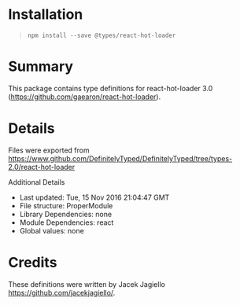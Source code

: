 # Installation
> `npm install --save @types/react-hot-loader`

# Summary
This package contains type definitions for react-hot-loader 3.0 (https://github.com/gaearon/react-hot-loader).

# Details
Files were exported from https://www.github.com/DefinitelyTyped/DefinitelyTyped/tree/types-2.0/react-hot-loader

Additional Details
 * Last updated: Tue, 15 Nov 2016 21:04:47 GMT
 * File structure: ProperModule
 * Library Dependencies: none
 * Module Dependencies: react
 * Global values: none

# Credits
These definitions were written by Jacek Jagiello <https://github.com/jacekjagiello/>.

